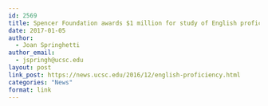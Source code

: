 ```yaml
---
id: 2569
title: Spencer Foundation awards $1 million for study of English proficiency practices
date: 2017-01-05
author:
  - Joan Springhetti
author_email:
  - jspringh@ucsc.edu
layout: post
link_post: https://news.ucsc.edu/2016/12/english-proficiency.html
categories: "News"
format: link
---
```

